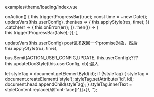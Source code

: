 examples/theme/loading/index.vue
 
 onAction() {
      this.triggertProgressBar(true);
      const time = +new Date();
      updateVars(this.userConfig)
        .then(res => {
          this.applyStyle(res, time);
        })
        .catch(err => {
          this.onError(err);
        })
        .then(() => {
          this.triggertProgressBar(false);
        });
    },

updateVars(this.userConfig)  post请求返回一个promise对象，然后 this.applyStyle(res, time);

bus.$emit(ACTION_USER_CONFIG_UPDATE, this.userConfig);???
this.updateDocStyle(this.userConfig, cb);混入

 let styleTag = document.getElementById(id);
  if (!styleTag) {
    styleTag = document.createElement('style');
    styleTag.setAttribute('id', id);
    document.head.appendChild(styleTag);
  }
  styleTag.innerText = styleContent.replace(/@font-face{[^}]+}/, '');